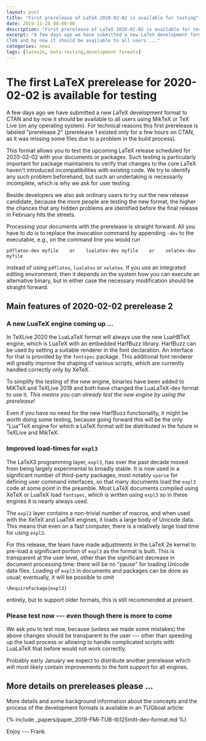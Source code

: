 ```yaml
---
layout: post
title: "First prerelease of LaTeX 2020-02-02 is available for testing"
date: 2019-11-28 00:00:00
description: "First prerelease of LaTeX 2020-02-02 is available for testing"
excerpt: "A few days ago we have submitted a new LaTeX development format to
CTAN and by now it should be available to all users ..."
categories: news
tags: [latex2e, beta-testing,development formats]
---
```


# The first LaTeX prerelease for 2020-02-02 is available for testing

A few days ago we have submitted a new LaTeX development format to
CTAN and by now it should be available to all users using MikTeX or
TeX Live (on any operating system). For technical reasons this first
prerelease is labeled "prerelease 2" (prerelease 1 existed only for a
few hours on CTAN, as it was missing some files due to a problem in
the build process).

This format allows you to test the upcoming LaTeX release scheduled
for 2020-02-02 with your documents or packages. Such testing is
particularly important for package maintainers to verify that changes
to the core LaTeX haven't introduced incompatibilities with existing
code. We try to identify any such problem beforehand, but such an
undertaking is necessarily incomplete, which is why we ask for user
testing.

Beside developers we also ask ordinary users to try out the new
release candidate, because the more people are testing the new
format, the higher the chances that any hidden problems are identified
before the final release in February hits the streets.

Processing your documents with the prerelease is straight forward. All
you have to do is to replace the invocation command by appending
`-dev` to the executable, e.g., on the command line you would run

```
pdflatex-dev myfile    or    lualatex-dev myfile    or    xelatex-dev myfile
```

instead of using `pdflatex`, `lualatex` or `xelatex`. If you use an
integrated editing environment, then it depends on the system how you
can execute an alternative binary, but in either case the necessary
modification should be straight forward.

## Main features of 2020-02-02 prerelease 2

### A new LuaTeX engine coming up ...

In TeXLive 2020 the LuaLaTeX format will always use the new LuaHBTeX
engine, which is LuaTeX with an embedded HarfBuzz library.
HarfBuzz can be used by setting a suitable renderer in the font
declaration. An interface for that is provided by the `fontspec` package.
This additional font renderer will greatly improve the shaping of
various scripts, which are currently handled correctly only by
XeTeX.

To simplify the testing of the new engine, binaries have been added to
MiKTeX and TeXLive 2019 and both have changed the LuaLaTeX-dev format
to use it. _This means you can already test the new engine by using the prerelease!_

Even if you have no need for the new HarfBuzz functionality, it might
be worth doing some testing, because going forward this will be the
only "Lua"TeX engine for which a LaTeX format will be distributed in
the future in TeXLive and MikTeX.



### Improved load-times for `expl3`

The LaTeX3 programming layer, `expl3`, has over the past decade moved
from being largely experimental to broadly stable. It is now used in a
significant number of third-party packages, most notably `xparse` for
defining user command interfaces, so that many documents load
the `expl3` code at some point in the preamble. Most LaTeX documents
compiled using XeTeX or LuaTeX load `fontspec`, which is written using
`expl3` so in these engines it is nearly always used.

The `expl3` layer contains a non-trivial number of macros, and when used
with the XeTeX and LuaTeX engines, it loads a large body of Unicode data.
This means that even on a fast computer, there is a relatively large load time for
using `expl3`.

For this release, the team have made adjustments in the LaTeX 2e kernel to
pre-load a significant portion of `expl3` as the format is built. This is
transparent at the user level, other than the significant decrease in document
processing time: there will be no "pause" for loading Unicode data
files. Loading of `expl3` in documents and packages can be done as usual;
eventually, it will be possible to omit
```
\RequirePackage{expl3}
```
entirely, but to support older formats, this is still recommended at present.

### Please test now --- even though there is more to come

We ask you to test now, because (unless we made some mistakes) the
above changes should be transparent to the user --- other than
speeding up the load process or allowing to handle complicated scripts
with LuaLaTeX that before would not work correctly.


Probably early January we expect to distribute another prerelease which
will most likely contain improvements to the font support for all engines.






## More details on prereleases please ...

More details and some background information about the concepts and
the process of the development formats is available in an TUGboat
article:

{% include _papers/paper_2019-FMi-TUB-tb125mitt-dev-format.md  %}



Enjoy --- Frank


<img src="https://ssl-vg03.met.vgwort.de/na/03770697eae2427c8a6bfe7e9b8ab332" width="1" height="1" alt="">
